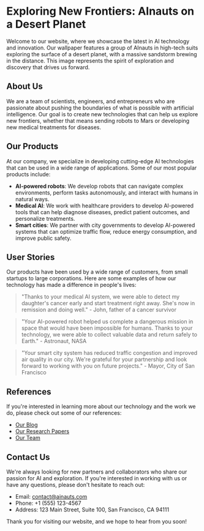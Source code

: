 <!--
Write me content for website with wallpaper which alt text is:

"A group of AInauts in high-tech suits exploring the surface of a desert planet, with a massive sandstorm brewing in the distance."

The name/title of the page should not be 1:1 copy of the alt text but rather a real content of the website which is using this wallpaper.

- Use markdown format 
- Start with the heading
- The content should look like a real website 
- Include real sections like references, contact, user stories, etc. use things relevant to the page purpose.
- Feel free to use structure like headings, bullets, numbering, blockquotes, paragraphs, horizontal lines, etc.
- You can use formatting like bold or _italic_
- You can include UTF-8 emojis
- Links should be only #hash anchors (and you can refer to the document itself)
- Do not include images
-->

<!--font:Montserrat-->

# Exploring New Frontiers: AInauts on a Desert Planet

Welcome to our website, where we showcase the latest in AI technology and innovation. Our wallpaper features a group of AInauts in high-tech suits exploring the surface of a desert planet, with a massive sandstorm brewing in the distance. This image represents the spirit of exploration and discovery that drives us forward.

## About Us

We are a team of scientists, engineers, and entrepreneurs who are passionate about pushing the boundaries of what is possible with artificial intelligence. Our goal is to create new technologies that can help us explore new frontiers, whether that means sending robots to Mars or developing new medical treatments for diseases.

## Our Products

At our company, we specialize in developing cutting-edge AI technologies that can be used in a wide range of applications. Some of our most popular products include:

- **AI-powered robots**: We develop robots that can navigate complex environments, perform tasks autonomously, and interact with humans in natural ways.
- **Medical AI**: We work with healthcare providers to develop AI-powered tools that can help diagnose diseases, predict patient outcomes, and personalize treatments.
- **Smart cities**: We partner with city governments to develop AI-powered systems that can optimize traffic flow, reduce energy consumption, and improve public safety.

## User Stories

Our products have been used by a wide range of customers, from small startups to large corporations. Here are some examples of how our technology has made a difference in people's lives:

> "Thanks to your medical AI system, we were able to detect my daughter's cancer early and start treatment right away. She's now in remission and doing well." - John, father of a cancer survivor

> "Your AI-powered robot helped us complete a dangerous mission in space that would have been impossible for humans. Thanks to your technology, we were able to collect valuable data and return safely to Earth." - Astronaut, NASA

> "Your smart city system has reduced traffic congestion and improved air quality in our city. We're grateful for your partnership and look forward to working with you on future projects." - Mayor, City of San Francisco

## References

If you're interested in learning more about our technology and the work we do, please check out some of our references:

- [Our Blog](#blog)
- [Our Research Papers](#papers)
- [Our Team](#team)

## Contact Us

We're always looking for new partners and collaborators who share our passion for AI and exploration. If you're interested in working with us or have any questions, please don't hesitate to reach out:

- Email: [contact@ainauts.com](mailto:contact@ainauts.com)
- Phone: +1 (555) 123-4567
- Address: 123 Main Street, Suite 100, San Francisco, CA 94111

Thank you for visiting our website, and we hope to hear from you soon!
